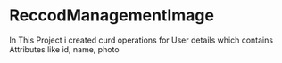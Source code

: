 # ReccodManagementImage
In This Project i created curd operations for User details which contains Attributes like id, name, photo

